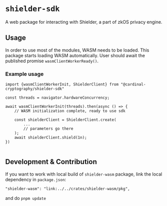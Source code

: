 # `shielder-sdk`

A web package for interacting with Shielder, a part of zkOS privacy engine.

## Usage

In order to use most of the modules, WASM needs to be loaded. This package starts loading WASM automatically. User should await the published promise `wasmClientWorkerReady()`.

### Example usage

```
import {wasmClientWorkerInit, ShielderClient} from "@cardinal-cryptography/shielder-sdk"

const threads = navigator.hardwareConcurrency;

await wasmClientWorkerInit(threads).then(async () => {
    // WASM initialization complete, ready to use sdk

    const shielderClient = ShielderClient.create(
        ...
        // parameters go there
    );
    await shielderClient.shield(1n);
})


```

## Development & Contribution

If you want to work with local build of `shielder-wasm` package, link the local dependency in `package.json`:

```
"shielder-wasm": "link:../../crates/shielder-wasm/pkg",
```

and do `pnpm update`
